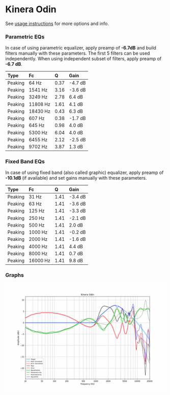 # Kinera Odin
See [usage instructions](https://github.com/jaakkopasanen/AutoEq#usage) for more options and info.

### Parametric EQs
In case of using parametric equalizer, apply preamp of **-6.7dB** and build filters manually
with these parameters. The first 5 filters can be used independently.
When using independent subset of filters, apply preamp of **-6.7 dB**.

| Type    | Fc       |    Q | Gain    |
|:--------|:---------|:-----|:--------|
| Peaking | 64 Hz    | 0.37 | -4.7 dB |
| Peaking | 1541 Hz  | 3.16 | -3.6 dB |
| Peaking | 3249 Hz  | 2.78 | 6.4 dB  |
| Peaking | 11808 Hz | 1.61 | 4.1 dB  |
| Peaking | 18430 Hz | 0.43 | 6.3 dB  |
| Peaking | 607 Hz   | 0.38 | -1.7 dB |
| Peaking | 645 Hz   | 0.98 | 4.0 dB  |
| Peaking | 5300 Hz  | 6.04 | 4.0 dB  |
| Peaking | 6455 Hz  | 2.12 | -2.5 dB |
| Peaking | 9702 Hz  | 3.87 | 1.3 dB  |

### Fixed Band EQs
In case of using fixed band (also called graphic) equalizer, apply preamp of **-10.1dB**
(if available) and set gains manually with these parameters.

| Type    | Fc       |    Q | Gain    |
|:--------|:---------|:-----|:--------|
| Peaking | 31 Hz    | 1.41 | -3.4 dB |
| Peaking | 63 Hz    | 1.41 | -3.6 dB |
| Peaking | 125 Hz   | 1.41 | -3.3 dB |
| Peaking | 250 Hz   | 1.41 | -2.1 dB |
| Peaking | 500 Hz   | 1.41 | 2.0 dB  |
| Peaking | 1000 Hz  | 1.41 | -0.2 dB |
| Peaking | 2000 Hz  | 1.41 | -1.6 dB |
| Peaking | 4000 Hz  | 1.41 | 4.4 dB  |
| Peaking | 8000 Hz  | 1.41 | 0.7 dB  |
| Peaking | 16000 Hz | 1.41 | 9.8 dB  |

### Graphs
![](./Kinera%20Odin.png)